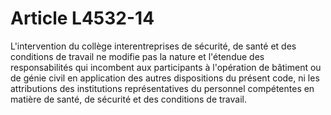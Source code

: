 # Article L4532-14

L'intervention du collège interentreprises de sécurité, de santé et des conditions de travail ne modifie pas la nature et l'étendue des responsabilités qui incombent aux participants à l'opération de bâtiment ou de génie civil en application des autres dispositions du présent code, ni les attributions des institutions représentatives du personnel compétentes en matière de santé, de sécurité et des conditions de travail.